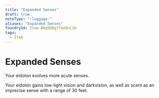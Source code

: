 ```yaml
---
title: "Expanded Senses"
draft: true
noteType: ":luggage:"
aliases: "Expanded Senses"
foundryId: Item.Bkg5DBg7fqX0uC1U
tags:
  - Item
---
```


# Expanded Senses

Your eidolon evolves more acute senses.

Your eidolon gains low-light vision and darkvision, as well as scent as an imprecise sense with a range of 30 feet.
